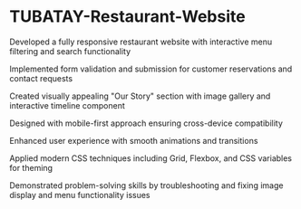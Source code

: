 # TUBATAY-Restaurant-Website
Developed a fully responsive restaurant website with interactive menu filtering and search functionality

Implemented form validation and submission for customer reservations and contact requests

Created visually appealing "Our Story" section with image gallery and interactive timeline component

Designed with mobile-first approach ensuring cross-device compatibility

Enhanced user experience with smooth animations and transitions

Applied modern CSS techniques including Grid, Flexbox, and CSS variables for theming

Demonstrated problem-solving skills by troubleshooting and fixing image display and menu functionality issues
